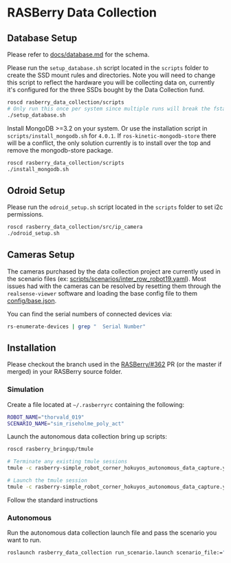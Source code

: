 # RASBerry Data Collection

## Database Setup

Please refer to [docs/database.md](database.md) for the schema. 

Please run the `setup_database.sh` script located in the `scripts` folder to create the SSD mount rules and directories. Note you will need to change this script to reflect the hardware you will be collecting data on, currently it's configured for the three SSDs bought by the Data Collection fund.

```bash
roscd rasberry_data_collection/scripts
# Only run this once per system since multiple runs will break the fstab
./setup_database.sh
```

Install MongoDB >=3.2 on your system. Or use the installation script in `scripts/install_mongodb.sh` for `4.0.1`. If `ros-kinetic-mongodb-store` there will be a conflict, the only solution currently is to install over the top and remove the mongodb-store package.

```bash
roscd rasberry_data_collection/scripts
./install_mongodb.sh
```

## Odroid Setup

Please run the `odroid_setup.sh` script located in the `scripts` folder to set i2c permissions.

```bash
roscd rasberry_data_collection/src/ip_camera
./odroid_setup.sh
```

## Cameras Setup

The cameras purchased by the data collection project are currently used in the scenario files (ex: [scripts/scenarios/inter_row_robot19.yaml](../scripts/scenarios/inter_row_robot19.yaml)).
Most issues had with the cameras can be resolved by resetting them through the `realsense-viewer` software and loading the base config file to them [config/base.json](../config/base.json).

You can find the serial numbers of connected devices via:

```bash
rs-enumerate-devices | grep "  Serial Number"
```

## Installation

Please checkout the branch used in the [RASBerry/#362](https://github.com/LCAS/RASberry/pull/362) PR 
(or the master if merged) in your RASBerry source folder.

### Simulation

Create a file located at `~/.rasberryrc` containing the following:

```bash
ROBOT_NAME="thorvald_019"
SCENARIO_NAME="sim_riseholme_poly_act"
```

Launch the autonomous data collection bring up scripts:

```bash
roscd rasberry_bringup/tmule

# Terminate any existing tmule sessions
tmule -c rasberry-simple_robot_corner_hokuyos_autonomous_data_capture.yaml -W 3 terminate

# Launch the tmule session
tmule -c rasberry-simple_robot_corner_hokuyos_autonomous_data_capture.yaml -W 3 launch
```

Follow the standard instructions

### Autonomous

Run the autonomous data collection launch file and pass the scenario you want to run.

```bash 
roslaunch rasberry_data_collection run_scenario.launch scenario_file:="<scenario_file_here>"
```